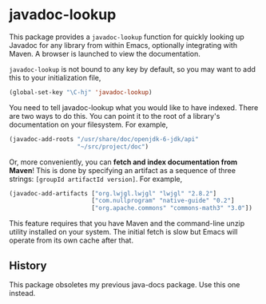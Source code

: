 # javadoc-lookup

This package provides a `javadoc-lookup` function for quickly looking
up Javadoc for any library from within Emacs, optionally integrating
with Maven. A browser is launched to view the documentation.

`javadoc-lookup` is not bound to any key by default, so you may want
to add this to your initialization file,

```el
(global-set-key "\C-hj" 'javadoc-lookup)
````

You need to tell javadoc-lookup what you would like to have
indexed. There are two ways to do this. You can point it to the root
of a library's documentation on your filesystem. For example,

```el
(javadoc-add-roots "/usr/share/doc/openjdk-6-jdk/api"
                   "~/src/project/doc")
```

Or, more conveniently, you can **fetch and index documentation from
Maven**! This is done by specifying an artifact as a sequence of three
strings: `[groupId artifactId version]`. For example,

```el
(javadoc-add-artifacts ["org.lwjgl.lwjgl" "lwjgl" "2.8.2"]
                       ["com.nullprogram" "native-guide" "0.2"]
                       ["org.apache.commons" "commons-math3" "3.0"])
```

This feature requires that you have Maven and the command-line unzip
utility installed on your system. The initial fetch is slow but Emacs
will operate from its own cache after that.

## History

This package obsoletes my previous java-docs package. Use this one
instead.
